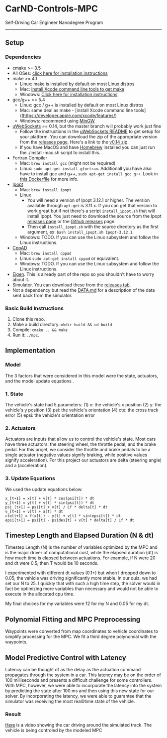 # CarND-Controls-MPC
Self-Driving Car Engineer Nanodegree Program

---
## Setup

### Dependencies

* cmake >= 3.5
 * All OSes: [click here for installation instructions](https://cmake.org/install/)
* make >= 4.1
  * Linux: make is installed by default on most Linux distros
  * Mac: [install Xcode command line tools to get make](https://developer.apple.com/xcode/features/)
  * Windows: [Click here for installation instructions](http://gnuwin32.sourceforge.net/packages/make.htm)
* gcc/g++ >= 5.4
  * Linux: gcc / g++ is installed by default on most Linux distros
  * Mac: same deal as make - [install Xcode command line tools]((https://developer.apple.com/xcode/features/)
  * Windows: recommend using [MinGW](http://www.mingw.org/)
* [uWebSockets](https://github.com/uWebSockets/uWebSockets) == 0.14, but the master branch will probably work just fine
  * Follow the instructions in the [uWebSockets README](https://github.com/uWebSockets/uWebSockets/blob/master/README.md) to get setup for your platform. You can download the zip of the appropriate version from the [releases page](https://github.com/uWebSockets/uWebSockets/releases). Here's a link to the [v0.14 zip](https://github.com/uWebSockets/uWebSockets/archive/v0.14.0.zip).
  * If you have MacOS and have [Homebrew](https://brew.sh/) installed you can just run the ./install-mac.sh script to install this.
* Fortran Compiler
  * Mac: `brew install gcc` (might not be required)
  * Linux: `sudo apt-get install gfortran`. Additionall you have also have to install gcc and g++, `sudo apt-get install gcc g++`. Look in [this Dockerfile](https://github.com/udacity/CarND-MPC-Quizzes/blob/master/Dockerfile) for more info.
* [Ipopt](https://projects.coin-or.org/Ipopt)
  * Mac: `brew install ipopt`
  * Linux
    * You will need a version of Ipopt 3.12.1 or higher. The version available through `apt-get` is 3.11.x. If you can get that version to work great but if not there's a script `install_ipopt.sh` that will install Ipopt. You just need to download the source from the Ipopt [releases page](https://www.coin-or.org/download/source/Ipopt/) or the [Github releases](https://github.com/coin-or/Ipopt/releases) page.
    * Then call `install_ipopt.sh` with the source directory as the first argument, ex: `bash install_ipopt.sh Ipopt-3.12.1`. 
  * Windows: TODO. If you can use the Linux subsystem and follow the Linux instructions.
* [CppAD](https://www.coin-or.org/CppAD/)
  * Mac: `brew install cppad`
  * Linux `sudo apt-get install cppad` or equivalent.
  * Windows: TODO. If you can use the Linux subsystem and follow the Linux instructions.
* [Eigen](http://eigen.tuxfamily.org/index.php?title=Main_Page). This is already part of the repo so you shouldn't have to worry about it.
* Simulator. You can download these from the [releases tab](https://github.com/udacity/CarND-MPC-Project/releases).
* Not a dependency but read the [DATA.md](./DATA.md) for a description of the data sent back from the simulator.


### Basic Build Instructions


1. Clone this repo.
2. Make a build directory: `mkdir build && cd build`
3. Compile: `cmake .. && make`
4. Run it: `./mpc`.

## Implementation

### Model

The 3 factors that were considered in this model were the state, actuators, and the model update equations . 

### 1. State

The vehicle's state had 5 parameters:
(1) x: the vehicle's x position
(2) y: the vehicle's y position
(3) psi: the vehicle's orientation
(4) cte: the cross track error
(5) epsi: the vehicle's orientation error

### 2. Actuators

Actuators are inputs that allow us to control the vehicle's state. Most cars have three actuators: the steering wheel, the throttle pedal, and the brake pedal. For this projet, we consider the throttle and brake pedals to be a single actuator (negative values signify braking, while positive values signify acceleration). For this project our actuators are delta (steering angle) and a (acceleration).

### 3. Update Equations

We used the update equations below:
```
x_[t+1] = x[t] + v[t] * cos(psi[t]) * dt
y_[t+1] = y[t] + v[t] * sin(psi[t]) * dt
psi_[t+1] = psi[t] + v[t] / Lf * delta[t] * dt
v_[t+1] = v[t] + a[t] * dt
cte[t+1] = f(x[t]) - y[t] + v[t] * sin(epsi[t]) * dt
epsi[t+1] = psi[t] - psides[t] + v[t] * delta[t] / Lf * dt
```


## Timestep Length and Elapsed Duration (N & dt)

Timestep Length (N) is the number of variables optimized by the MPC and is the major driver of computational cost, while the elapsed duration (dt) is how much time is elapsed between actuations. For example, if N were 20 and dt were 0.5, then T would be 10 seconds.

I experimented with different dt values (0.1+) but when I dropped down to 0.05, the vehicle was driving significantly more stable. In our quiz, we had set our N to 25. I quickly that with such a high time step, the solver would in fact be optimizing more variables than necessary and would not be able to execute in the allocated cpu time. 

My final choices for my variables were 12 for my N and 0.05 for my dt.

## Polynomial Fitting and MPC Preprocessing

Waypoints were converted from map coordinates to vehicle coordinates to simplify processing for the MPC. We fit a third degree polynomial with the waypoints.

## Model Predictive Control with Latency

Latency can be thought of as the delay as the actuation command propagates through the system in a car. This latency may be on the order of 100 milliseconds and presents a difficult challenge for some controllers. With MPC, however, we were able to incorporate the latency into the system by predicting the state after 100 ms and then using this new state for our solver. By incorporating the latency, we were able to guarantee that the simulator was receiving the most real0time state of the vehicle. 

### Result
[Here](https://youtu.be/OdUzeeLnyFA) is a video showing the car driving around the simulated track. The vehicle is being controled by the modeled MPC

